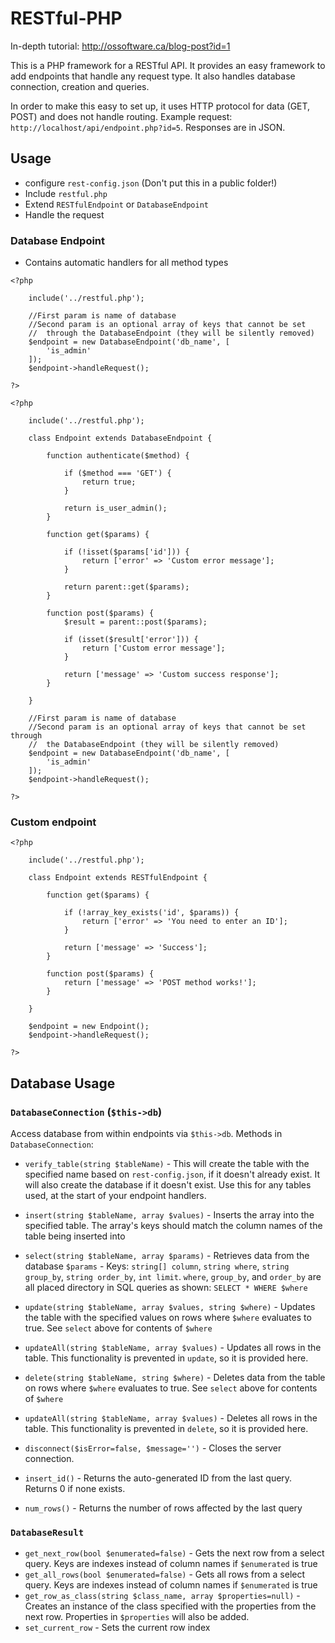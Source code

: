 # RESTful-PHP

In-depth tutorial: http://ossoftware.ca/blog-post?id=1

This is a PHP framework for a RESTful API. It provides an easy framework to add endpoints that handle any request type. It also handles database connection, creation and queries. 

In order to make this easy to set up, it uses HTTP protocol for data (GET, POST) and does not handle routing. Example request: `http://localhost/api/endpoint.php?id=5`. Responses are in JSON.

## Usage

- configure `rest-config.json` (Don't put this in a public folder!)
- Include `restful.php`
- Extend `RESTfulEndpoint` or `DatabaseEndpoint`
- Handle the request

### Database Endpoint
- Contains automatic handlers for all method types
```
<?php

    include('../restful.php');

    //First param is name of database
    //Second param is an optional array of keys that cannot be set
    //  through the DatabaseEndpoint (they will be silently removed)
    $endpoint = new DatabaseEndpoint('db_name', [
        'is_admin'
    ]);
    $endpoint->handleRequest();

?>
```

```
<?php

    include('../restful.php');
    
    class Endpoint extends DatabaseEndpoint {
        
        function authenticate($method) {
            
            if ($method === 'GET') {
                return true;
            }
            
            return is_user_admin();
        }
        
        function get($params) {
        
            if (!isset($params['id'])) {
                return ['error' => 'Custom error message'];
            }
            
            return parent::get($params);
        }
        
        function post($params) {
            $result = parent::post($params);
            
            if (isset($result['error'])) {
                return ['Custom error message'];
            }
            
            return ['message' => 'Custom success response'];
        }
        
    }

    //First param is name of database
    //Second param is an optional array of keys that cannot be set through
    //  the DatabaseEndpoint (they will be silently removed)
    $endpoint = new DatabaseEndpoint('db_name', [
        'is_admin'
    ]);
    $endpoint->handleRequest();

?>
```

### Custom endpoint
```
<?php

    include('../restful.php');

    class Endpoint extends RESTfulEndpoint {

        function get($params) {
            
            if (!array_key_exists('id', $params)) {
                return ['error' => 'You need to enter an ID'];
            }
            
            return ['message' => 'Success'];
        }

        function post($params) {
            return ['message' => 'POST method works!'];
        }

    }

    $endpoint = new Endpoint();
    $endpoint->handleRequest();

?>
```

## Database Usage

### `DatabaseConnection` (`$this->db`)
Access database from within endpoints via `$this->db`. Methods in `DatabaseConnection`:

- `verify_table(string $tableName)` - This will create the table with the specified name based on `rest-config.json`, if it doesn't already exist. It will also create the database if it doesn't exist. Use this for any tables used, at the start of your endpoint handlers.

- `insert(string $tableName, array $values)` - Inserts the array into the specified table. The array's keys should match the column names of the table being inserted into

- `select(string $tableName, array $params)` - Retrieves data from the database
    `$params` - Keys: `string[] column`, `string where`, `string group_by`, `string order_by`, `int limit`. `where`, `group_by`, and `order_by` are all placed directory in SQL queries as shown: `SELECT * WHERE $where`
    
- `update(string $tableName, array $values, string $where)` - Updates the table with the specified values on rows where `$where` evaluates to true. See `select` above for contents of `$where`

- `updateAll(string $tableName, array $values)` - Updates all rows in the table. This functionality is prevented in `update`, so it is provided here.

- `delete(string $tableName, string $where)` - Deletes data from the table on rows where `$where` evaluates to true. See `select` above for contents of `$where`

- `updateAll(string $tableName, array $values)` - Deletes all rows in the table. This functionality is prevented in `delete`, so it is provided here.

- `disconnect($isError=false, $message='')` - Closes the server connection.

- `insert_id()` - Returns the auto-generated ID from the last query. Returns 0 if none exists.
- `num_rows()` - Returns the number of rows affected by the last query

### `DatabaseResult`
- `get_next_row(bool $enumerated=false)` - Gets the next row from a select query. Keys are indexes instead of column names if `$enumerated` is true
- `get_all_rows(bool $enumerated=false)` - Gets all rows from a select query. Keys are indexes instead of column names if `$enumerated` is true
- `get_row_as_class(string $class_name, array $properties=null)` - Creates an instance of the class specified with the properties from the next row. Properties in `$properties` will also be added.
- `set_current_row` - Sets the current row index
